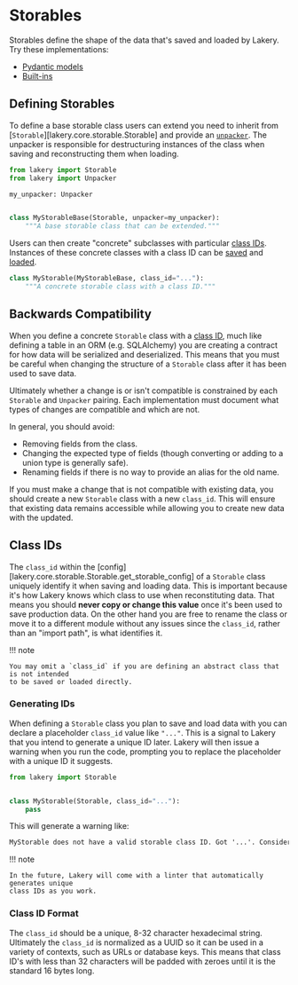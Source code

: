 # Storables

Storables define the shape of the data that's saved and loaded by Lakery. Try these
implementations:

- [Pydantic models](../integrations/3rd-party/pydantic.md)
- [Built-ins](../integrations/built-ins/storables.md)

## Defining Storables

To define a base storable class users can extend you need to inherit from
[`Storable`][lakery.core.storable.Storable] and provide an [`unpacker`](./unpackers.md).
The unpacker is responsible for destructuring instances of the class when saving and
reconstructing them when loading.

```python
from lakery import Storable
from lakery import Unpacker

my_unpacker: Unpacker


class MyStorableBase(Storable, unpacker=my_unpacker):
    """A base storable class that can be extended."""
```

Users can then create "concrete" subclasses with particular [class IDs](#class-ids).
Instances of these concrete classes with a class ID can be
[saved](../usage/index.md#saving-storables) and
[loaded](../usage/index.md#loading-storables).

```python
class MyStorable(MyStorableBase, class_id="..."):
    """A concrete storable class with a class ID."""
```

## Backwards Compatibility

When you define a concrete `Storable` class with a [class ID](#class-ids), much like
defining a table in an ORM (e.g. SQLAlchemy) you are creating a contract for how data
will be serialized and deserialized. This means that you must be careful when changing
the structure of a `Storable` class after it has been used to save data.

Ultimately whether a change is or isn't compatible is constrained by each `Storable` and
`Unpacker` pairing. Each implementation must document what types of changes are
compatible and which are not.

In general, you should avoid:

- Removing fields from the class.
- Changing the expected type of fields (though converting or adding to a union type is
    generally safe).
- Renaming fields if there is no way to provide an alias for the old name.

If you must make a change that is not compatible with existing data, you should create a
new `Storable` class with a new `class_id`. This will ensure that existing data remains
accessible while allowing you to create new data with the updated.

## Class IDs

The `class_id` within the [config][lakery.core.storable.Storable.get_storable_config] of
a `Storable` class uniquely identify it when saving and loading data. This is important
because it's how Lakery knows which class to use when reconstituting data. That means
you should **never copy or change this value** once it's been used to save production
data. On the other hand you are free to rename the class or move it to a different
module without any issues since the `class_id`, rather than an "import path", is what
identifies it.

!!! note

    You may omit a `class_id` if you are defining an abstract class that is not intended
    to be saved or loaded directly.

### Generating IDs

When defining a `Storable` class you plan to save and load data with you can declare a
placeholder `class_id` value like `"..."`. This is a signal to Lakery that you intend to
generate a unique ID later. Lakery will then issue a warning when you run the code,
prompting you to replace the placeholder with a unique ID it suggests.

```python
from lakery import Storable


class MyStorable(Storable, class_id="..."):
    pass
```

This will generate a warning like:

```txt
MyStorable does not have a valid storable class ID. Got '...'. Consider using 'abc123'.
```

!!! note

    In the future, Lakery will come with a linter that automatically generates unique
    class IDs as you work.

### Class ID Format

The `class_id` should be a unique, 8-32 character hexadecimal string. Ultimately the
`class_id` is normalized as a UUID so it can be used in a variety of contexts, such as
URLs or database keys. This means that class ID's with less than 32 characters will be
padded with zeroes until it is the standard 16 bytes long.

